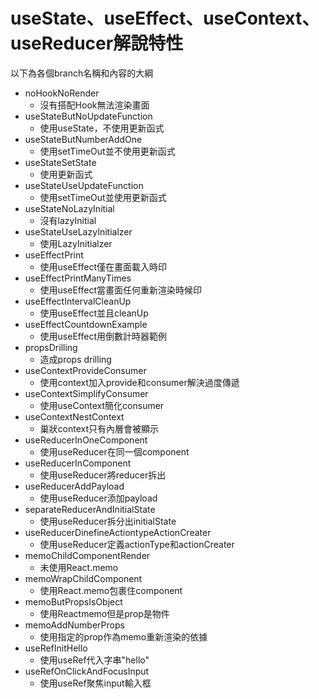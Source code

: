 # useState、useEffect、useContext、useReducer解說特性

以下為各個branch名稱和內容的大綱
- noHookNoRender
  - 沒有搭配Hook無法渲染畫面
- useStateButNoUpdateFunction
  - 使用useState，不使用更新函式
- useStateButNumberAddOne
  - 使用setTimeOut並不使用更新函式
- useStateSetState
  - 使用更新函式
- useStateUseUpdateFunction
  - 使用setTimeOut並使用更新函式
- useStateNoLazyInitial
  - 沒有lazyInitial
- useStateUseLazyInitialzer
  - 使用LazyInitialzer
- useEffectPrint
  - 使用useEffect僅在畫面載入時印
- useEffectPrintManyTimes
  - 使用useEffect當畫面任何重新渲染時候印
- useEffectIntervalCleanUp
  - 使用useEffect並且cleanUp
- useEffectCountdownExample
  - 使用useEffect用倒數計時器範例
- propsDrilling
  - 造成props drilling
- useContextProvideConsumer
  - 使用context加入provide和consumer解決過度傳遞
- useContextSimplifyConsumer
  - 使用useContext簡化consumer 
- useContextNestContext
  - 巢狀context只有內層會被顯示
- useReducerInOneComponent
  - 使用useReducer在同一個component
- useReducerInComponent
  - 使用useReducer將reducer拆出
- useReducerAddPayload
  - 使用useReducer添加payload
- separateReducerAndInitialState
  -  使用useReducer拆分出initialState
- useReducerDinefineActiontypeActionCreater
  - 使用useReducer定義actionType和actionCreater
- memoChildComponentRender
  - 未使用React.memo
- memoWrapChildComponent
  - 使用React.memo包裹住component
- memoButPropsIsObject
  - 使用Reactmemo但是prop是物件
- memoAddNumberProps
  - 使用指定的prop作為memo重新渲染的依據
- useRefInitHello
  - 使用useRef代入字串"hello"
- useRefOnClickAndFocusInput
  - 使用useRef聚焦input輸入框 
